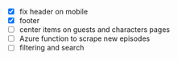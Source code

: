 - [x] fix header on mobile
- [x] footer
- [ ] center items on guests and characters pages
- [ ] Azure function to scrape new episodes
- [ ] filtering and search